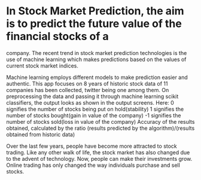 # In Stock Market Prediction, the aim is to predict the future value of the financial stocks of a
company. The recent trend in stock market prediction technologies is the use of machine
learning which makes predictions based on the values of current stock market indices.

Machine learning employs different models to make prediction easier and authentic. This app focuses on
8 years of historic stock data of 11 companies has been collected, twitter being one among them.
On preprocessing the data and passing it through machine learning scikit classifiers, the output looks as shown in the output screens.
Here:
0 signifies the number of stocks being put on hold(stability)
1 signifies the number of stocks bought(gain in value of the company)
-1 signifies the number of stocks sold(loss in value of the company)
Accuracy of the results obtained, calculated by the ratio (results predicted by the algorithm)/(results obtained from historic data) 


Over the last few years, people have become more attracted to stock trading. Like any other
walk of life, the stock market has also changed due to the advent of technology. Now, people
can make their investments grow. Online trading has only changed the way individuals
purchase and sell stocks.

